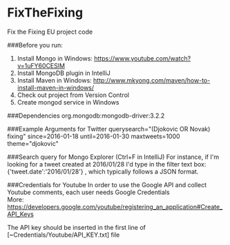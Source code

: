 # FixTheFixing
Fix the Fixing EU project code

###Before you run:
1) Install Mongo in Windows: https://www.youtube.com/watch?v=1uFY60CESlM <br/>
2) Install MongoDB plugin in IntelliJ <br/>
3) Install Maven in Windows: http://www.mkyong.com/maven/how-to-install-maven-in-windows/ <br/>
4) Check out project from Version Control <br/>
5) Create mongod service in Windows <br/>

###Dependencies
org.mongodb:mongodb-driver:3.2.2

###Example Arguments for Twitter
querysearch="(Djokovic OR Novak) fixing" since=2016-01-18 until=2016-01-30 maxtweets=1000 theme="djokovic"

###Search query for Mongo Explorer (Ctrl+F in IntelliJ)
For instance, if I'm looking for a tweet created at 2016/01/28 I'd type
in the filter text box: {'tweet.date':'2016/01/28'} , which typically follows a JSON format.

###Credentials for Youtube
In order to use the Google API and collect Youtube comments, each user needs Google Credentials  <br/> 
More: <https://developers.google.com/youtube/registering_an_application#Create_API_Keys>

The API key should be inserted in the first line of [~Credentials/Youtube/API_KEY.txt] file
